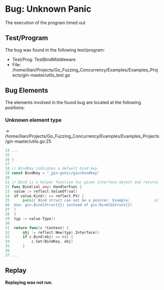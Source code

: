# Bug: Unknown Panic

The execution of the program timed out

## Test/Program
The bug was found in the following test/program:

- Test/Prog: TestBindMiddleware
- File: /home/ilian/Projects/Go_Fuzzing_Concurrency/Examples/Examples_Projects/gin-master/utils_test.go

## Bug Elements
The elements involved in the found bug are located at the following positions:

###  Unknown element type
-> /home/ilian/Projects/Go_Fuzzing_Concurrency/Examples/Examples_Projects/gin-master/utils.go:25
```go
14 ...
15 
16 )
17 
18 // BindKey indicates a default bind key.
19 const BindKey = "_gin-gonic/gin/bindkey"
20 
21 // Bind is a helper function for given interface object and returns a Gin middleware.
22 func Bind(val any) HandlerFunc {
23 	value := reflect.ValueOf(val)
24 	if value.Kind() == reflect.Ptr {
25 		panic(`Bind struct can not be a pointer. Example:           // <-------
26 	Use: gin.Bind(Struct{}) instead of gin.Bind(&Struct{})
27 `)
28 	}
29 	typ := value.Type()
30 
31 	return func(c *Context) {
32 		obj := reflect.New(typ).Interface()
33 		if c.Bind(obj) == nil {
34 			c.Set(BindKey, obj)
35 		}
36 
37 ...
```


## Replay
**Replaying was not run**.

